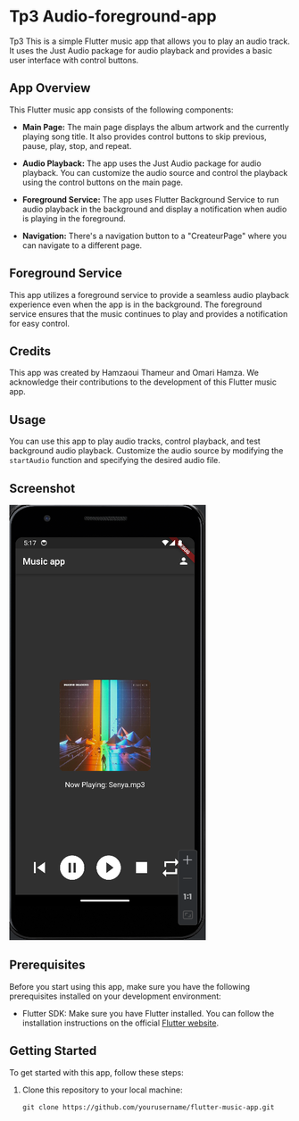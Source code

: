 # Tp3 Audio-foreground-app

Tp3
This is a simple Flutter music app that allows you to play an audio track. It uses the Just Audio package for audio playback and provides a basic user interface with control buttons.

## App Overview
This Flutter music app consists of the following components:

- **Main Page:** The main page displays the album artwork and the currently playing song title. It also provides control buttons to skip previous, pause, play, stop, and repeat.

- **Audio Playback:** The app uses the Just Audio package for audio playback. You can customize the audio source and control the playback using the control buttons on the main page.

- **Foreground Service:** The app uses Flutter Background Service to run audio playback in the background and display a notification when audio is playing in the foreground.

- **Navigation:** There's a navigation button to a "CreateurPage" where you can navigate to a different page.

## Foreground Service
This app utilizes a foreground service to provide a seamless audio playback experience even when the app is in the background. The foreground service ensures that the music continues to play and provides a notification for easy control.

## Credits
This app was created by Hamzaoui Thameur and Omari Hamza. We acknowledge their contributions to the development of this Flutter music app.

## Usage
You can use this app to play audio tracks, control playback, and test background audio playback. Customize the audio source by modifying the `startAudio` function and specifying the desired audio file.

## Screenshot
![App Screenshot](screenshot/screenshot.png)


## Prerequisites

Before you start using this app, make sure you have the following prerequisites installed on your development environment:

- Flutter SDK: Make sure you have Flutter installed. You can follow the installation instructions on the official [Flutter website](https://flutter.dev/docs/get-started/install).

## Getting Started

To get started with this app, follow these steps:

1. Clone this repository to your local machine:

   ```shell
   git clone https://github.com/yourusername/flutter-music-app.git
